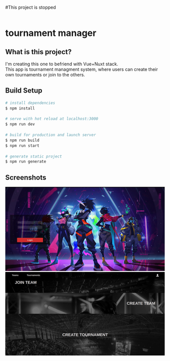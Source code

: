 #This project is stopped </br></br>

# tournament manager
## What is this project?

I'm creating this one to befriend with Vue+Nuxt stack.<br />
This app is tournament managment system, where users can create their own tournaments or join to the others.

## Build Setup

```bash
# install dependencies
$ npm install

# serve with hot reload at localhost:3000
$ npm run dev

# build for production and launch server
$ npm run build
$ npm run start

# generate static project
$ npm run generate
```

## Screenshots <br/>
![image](./screenshots/screen_shot_1.png)<br />
![image](./screenshots/screen_shot_2.png)<br />

